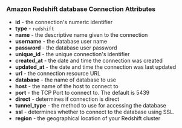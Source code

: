 ### Amazon Redshift database Connection Attributes

* **id** - the connection's numeric identifier
* **type** - `redshift`
* **name** - the descriptive name given to the connection
* **username** - the database user name
* **password** - the database user password
* **unique_id** - the unique connection's identifier
* **created_at** - the date and time the connection was created
* **updated_at** - the date and time the connection was last updated
* **url** - the connection resource URL
* **database** - the name of database to use
* **host** - the name of the host to connect to
* **port** - the TCP Port to connect to. The default is 5439
* **direct** - determines if connection is direct
* **tunnel_type** - the method to use for accessing the database
* **ssl** - determines whether to connect to the database using SSL.
* **region** - the geographical location of your Redshift cluster
